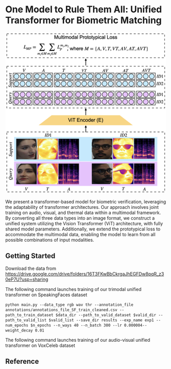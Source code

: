 One Model to Rule Them All: Unified Transformer for Biometric Matching
==
![One Model to Rule Them All: Unified Transformer for Biometric Matching](data/train_pipeline.png)

We present a transformer-based model for biometric verification, leveraging the adaptability of transformer architectures. Our approach involves joint training on audio, visual, and thermal data within a multimodal framework. By converting all three data types into an image format, we construct a unified system utilizing the Vision Transformer (ViT) architecture, with fully shared model parameters. Additionally, we extend the prototypical loss to accommodate the multimodal data, enabling the model to learn from all possible combinations of input modalities. 

## Getting Started
Download the data from 
https://drive.google.com/drive/folders/16T3FKwBbCkrgaJhEGFDw8pqR_z30eP7U?usp=sharing

The following command launches training of our trimodal unified transformer on SpeakingFaces dataset
```
python main.py --data_type rgb wav thr --annotation_file annotations/annotations_file_SF_train_cleaned.csv --path_to_train_dataset $data_dir --path_to_valid_dataset $valid_dir --path_to_valid_list $valid_list --save_dir results --exp_name exp1 --num_epochs $n_epochs --n_ways 40 --n_batch 300 --lr 0.000004--weight_decay 0.01
```
The following command launches training of our audio-visual unified transformer on VoxCeleb dataset

## Reference
